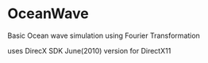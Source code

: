 # OceanWave
Basic Ocean wave simulation using Fourier Transformation

uses DirecX SDK June(2010) version for DirectX11
